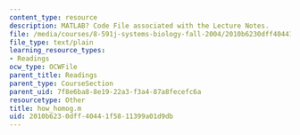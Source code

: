 ```yaml
---
content_type: resource
description: MATLAB? Code File associated with the Lecture Notes.
file: /media/courses/8-591j-systems-biology-fall-2004/2010b6230dff40441f5811399a01d9db_how_homog.m
file_type: text/plain
learning_resource_types:
- Readings
ocw_type: OCWFile
parent_title: Readings
parent_type: CourseSection
parent_uid: 7f8e6ba8-8e19-22a3-f3a4-87a8fecefc6a
resourcetype: Other
title: how_homog.m
uid: 2010b623-0dff-4044-1f58-11399a01d9db
---
```

